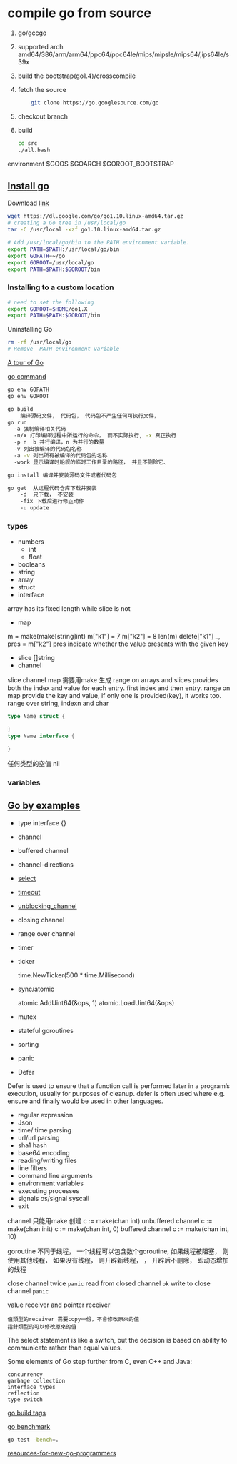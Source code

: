 # compile go from source

1. go/gccgo
2. supported arch amd64/386/arm/arm64/ppc64/ppc64le/mips/mipsle/mips64/,ips64le/s39x
3. build the bootstrap(go1.4)/crosscompile
4. fetch the source

    ``` sh
        git clone https://go.googlesource.com/go
    ```
5. checkout branch
6. build

    ``` sh
    cd src
    ./all.bash
    ```
environment
    $GOOS $GOARCH
    $GOROOT_BOOTSTRAP

## [Install go](https://golang.org/doc/install)

Download [link](https://golang.org/dl/)

``` sh
wget https://dl.google.com/go/go1.10.linux-amd64.tar.gz
# creating a Go tree in /usr/local/go
tar -C /usr/local -xzf go1.10.linux-amd64.tar.gz

# Add /usr/local/go/bin to the PATH environment variable.
export PATH=$PATH:/usr/local/go/bin
export GOPATH=~/go
export GOROOT=/usr/local/go
export PATH=$PATH:$GOROOT/bin

```

### Installing to a custom location

``` sh
# need to set the following
export GOROOT=$HOME/go1.X
export PATH=$PATH:$GOROOT/bin
```

Uninstalling Go

``` sh
rm -rf /usr/local/go
# Remove  PATH environment variable
```

[A tour of Go](https://tour.golang.org/list)

[go command](https://www.imooc.com/video/7208)

``` sh
go env GOPATH
go env GOROOT

go build
    编译源码文件， 代码包， 代码包不产生任何可执行文件，
go run
  -a 强制编译相关代码
  -n/x 打印编译过程中所运行的命令， 而不实际执行, -x 真正执行
  -p n  b 并行编译，n 为并行的数量
  -v 列出被编译的代码包名称
  -a -v 列出所有被编译的代码包的名称
  -work 显示编译时船舰的临时工作目录的路径， 并且不删除它、

go install 编译并安装源码文件或者代码包

go get  从远程代码仓库下载并安装
    -d  只下载， 不安装
    -fix 下载后进行修正动作
    -u update
```

### types

- numbers
  - int
  - float
- booleans
- string
- array
- struct
- interface

array has its fixed length while slice is not

- map

m = make(make[string]int)
m["k1"] = 7
m["k2"] = 8
len(m)
delete["k1"]
_, pres = m["k2"]
    pres indicate whether the value presents with the given key

- slice []string
- channel

slice channel map 需要用make 生成
range on arrays and slices provides both the index and value for each entry.
first index and then entry.
range on map provide the key and value, if only one is provided(key), it works too.
range over string, indexn and char

``` go
type Name struct {

}
type Name interface {

}
```

任何类型的空值 nil

### variables

## [Go by examples](https://gobyexample.com/)

- type interface {}
- channel
- buffered channel
- channel-directions
- [select](https://gobyexample.com/select)
- [timeout](https://gobyexample.com/timeouts)
- [unblocking_channel](https://gobyexample.com/non-blocking-channel-operations)
- closing channel
- range over channel
- timer
- ticker

    time.NewTicker(500 * time.Millisecond)

- sync/atomic

    atomic.AddUint64(&ops, 1)
    atomic.LoadUint64(&ops)
- mutex
- stateful goroutines
- sorting
- panic

- Defer

Defer is used to ensure that a function call is performed later in a program’s execution, usually for purposes of cleanup. defer is often used where e.g. ensure and finally would be used in other languages.

- regular expression
- Json
- time/ time parsing
- url/url parsing
- sha1 hash
- base64 encoding
- reading/writing files
- line filters
- command line arguments
- environment variables
- executing processes
- signals os/signal syscall
- exit

channel 只能用make 创建 c := make(chan int)
unbuffered channel c := make(chan init) c := make(chan int, 0)
buffered channel  c := make(chan int, 10)

goroutine 不同于线程， 一个线程可以包含数个goroutine, 如果线程被阻塞， 则使用其他线程， 如果没有线程， 则开辟新线程，
， 开辟后不删除， 即动态增加的线程

close channel twice `panic`
read from closed channel `ok`
write to close channel `panic`

value receiver and pointer receiver

    值類型的receiver 需要copy一份，不會修改原來的值
    指針類型的可以修改原來的值

The select statement is like a switch, but the decision is based on ability to communicate rather than equal values.

Some elements of Go step further from C, even C++ and Java:

    concurrency
    garbage collection
    interface types
    reflection
    type switch

[go build tags](https://golang.org/pkg/go/build/)

[go benchmark](https://dave.cheney.net/2013/06/30/how-to-write-benchmarks-in-go)

``` sh
go test -bench=.
```

[resources-for-new-go-programmers](https://dave.cheney.net/resources-for-new-go-programmers)